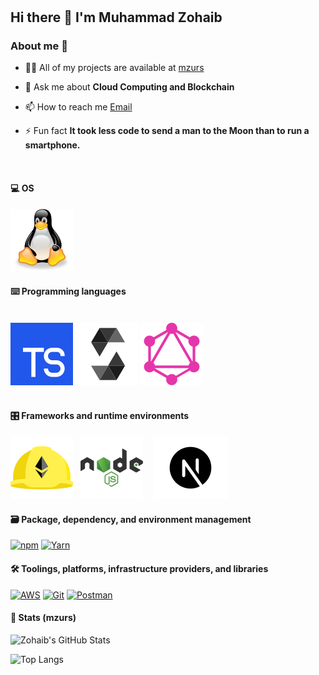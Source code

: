 <!-- # ![Header](public/github-header-image.png) -->

#

## Hi there 👋 I'm Muhammad Zohaib

### About me 💯

<!-- - 🌱 I’m currently learning **Foudry** -->

- 👨‍💻 All of my projects are available at [mzurs](https://github.com/mzurs?tab=repositories)

- 💬 Ask me about **Cloud Computing and Blockchain**

- 📫 How to reach me [Email](**<zohaib10092001@gmail.com>**)

- ⚡ Fun fact **It took less code to send a man to the Moon than to run a smartphone.**
  <br>

<br>

#### 💻 OS

<p><a href="https://ubuntu.com" target="blank">
<img alt="Ubuntu"src="public/linux-tux-svgrepo-com.svg"/></a>
</p>

<!-- #### 🎯 Skills -->

#### ⌨️ Programming languages

<br>
<div>
<a href="https://www.typescriptlang.org" target="_blank"><img alt="TypeScript"src="public/typescript_icon.svg"/></a>
<a href="https://docs.soliditylang.org" target="_blank"><img alt="Solidity"src="public/solidity.svg"/></a>
<a href="https://graphql.org/" target="_blank"><img alt="GraphQL"src="public/graphql-svgrepo-com.svg"/></a>
</div>
<br>

#### 🎛 Frameworks and runtime environments

<p>
<a href="https://hardhat.org/"><img alt="Hardhat" src="public/hardhat-seeklogo.com.svg"/></a>
&nbsp;&nbsp;<a href="https://nodejs.org" target="_blank"><img alt="Node.js"src="public/nodejs-1-logo-svgrepo-com.svg"/></a>
&nbsp;&nbsp;
<a href="https://nextjs.org/"><img alt="NextJS"  src="public/nextjs.svg"/></a>
<br>
 </p>

#### 🗃 Package, dependency, and environment management

<p>
    <a href="https://www.npmjs.com" target="_blank"><img alt="npm"src="https://img.shields.io/badge/npm-CB3837?style=for-the-badge&logo=npm&logoColor=white"/></a>
    <a href="https://yarnpkg.com" target="_blank"><img alt="Yarn"src="https://img.shields.io/badge/Yarn-2C8EBB?style=for-the-badge&logo=yarn&logoColor=white"/></a>
</p>
</>

#### 🛠 Toolings, platforms, infrastructure providers, and libraries

<p>
<a href="https://aws.amazon.com" target="_blank"><img alt="AWS"src="https://img.shields.io/badge/Amazon_AWS-232F3E?style=for-the-badge&logo=amazon-aws&logoColor=white"/></a>
<a href="https://git-scm.com" target="_blank"><img alt="Git"src="https://img.shields.io/badge/Git-F05032?style=for-the-badge&logo=git&logoColor=white"/></a>
<a href="https://www.postman.com" target="_blank"><img alt="Postman"src="https://img.shields.io/badge/Postman-FF6C37?style=for-the-badge&logo=Postman&logoColor=white"/></a>
</p>

#### 🔎 Stats (mzurs)

![Zohaib's GitHub Stats](https://github-readme-stats-beta-ruby-27.vercel.app/api?username=mzurs&count_private=true&show_icons=true&bg_color=1E2952&title_color=FFFFFF&text_color=FFFFFF&&hide_border=true)
<br>

![Top Langs](https://github-readme-stats-beta-ruby-27.vercel.app/api/top-langs?username=mzurs&langs_count=5&&hide_progress=true&show_icons=true&locale=en&layout=compact&bg_color=1E2952&hide_border=true&title_color=FFFFFF&text_color=FFFFFF&border_radius=1)
